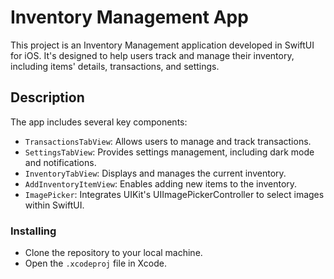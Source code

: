 # Inventory Management App

This project is an Inventory Management application developed in SwiftUI for iOS. It's designed to help users track and manage their inventory, including items' details, transactions, and settings.

## Description

The app includes several key components:
- `TransactionsTabView`: Allows users to manage and track transactions.
- `SettingsTabView`: Provides settings management, including dark mode and notifications.
- `InventoryTabView`: Displays and manages the current inventory.
- `AddInventoryItemView`: Enables adding new items to the inventory.
- `ImagePicker`: Integrates UIKit's UIImagePickerController to select images within SwiftUI.
  
### Installing
- Clone the repository to your local machine.
- Open the `.xcodeproj` file in Xcode.
